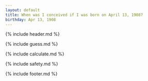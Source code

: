 ```yaml
---
layout: default
title: When was I conceived if I was born on April 13, 1908?
birthday: Apr 13, 1908
---
```


{% include header.md %}

{% include guess.md %}

{% include calculate.md %}

{% include safety.md %}

{% include footer.md %}



